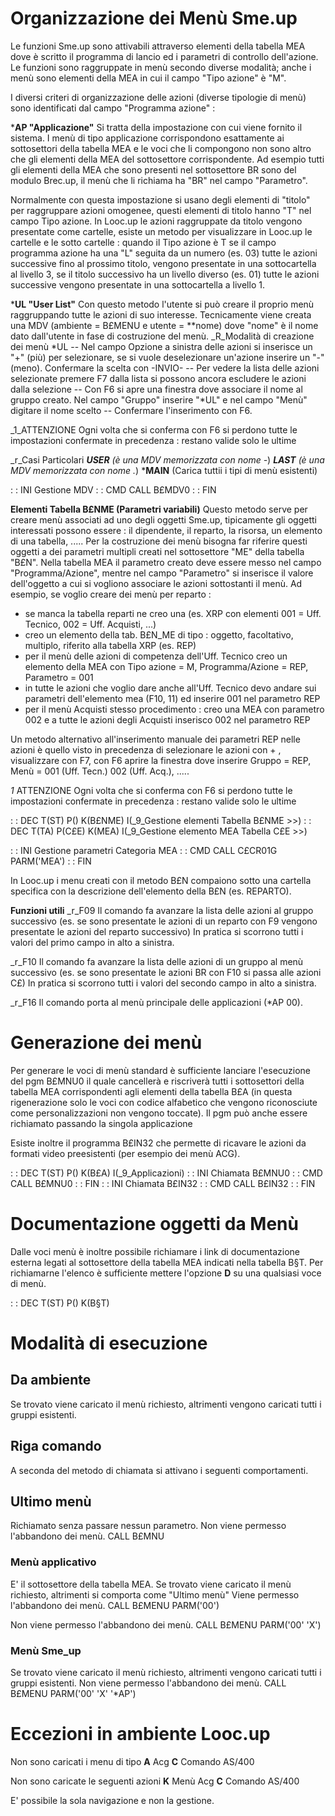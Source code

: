 # Organizzazione dei Menù Sme.up
Le funzioni Sme.up sono attivabili attraverso elementi della tabella MEA dove è scritto il programma di lancio ed i parametri di controllo dell'azione.
Le funzioni sono raggruppate in menù secondo diverse modalità; anche i menù sono elementi della MEA in cui il campo "Tipo azione" è "M".

I diversi criteri di organizzazione delle azioni (diverse tipologie di menù) sono identificati dal campo "Programma azione" : 

***AP "Applicazione"**
Si tratta della impostazione con cui viene fornito il sistema. I menù di tipo applicazione corrispondono esattamente ai sottosettori della tabella MEA e le voci che li compongono non sono altro che gli elementi della MEA del sottosettore corrispondente. Ad esempio tutti gli elementi della MEA che sono presenti nel sottosettore BR sono del modulo Brec.up, il menù che li richiama ha "BR" nel campo "Parametro".

Normalmente con questa impostazione si usano degli elementi di "titolo" per raggruppare azioni omogenee, questi elementi di titolo hanno "T" nel campo Tipo azione. In Looc.up le azioni raggruppate da titolo vengono presentate come cartelle, esiste un metodo per visualizzare in Looc.up le cartelle e le sotto cartelle :  quando il Tipo azione è T se il campo programma azione ha una "L" seguita da un numero (es. 03) tutte le azioni successive fino al prossimo titolo, vengono presentate in una sottocartella al livello 3, se il titolo successivo ha un livello diverso (es. 01) tutte le azioni successive vengono presentate in una sottocartella a livello 1.

***UL "User List"**
Con questo metodo l'utente si può creare il proprio menù raggruppando tutte le azioni di suo interesse. Tecnicamente viene creata una MDV (ambiente = B£MENU e utente = **nome) dove "nome" è il nome dato dall'utente in fase di costruzione del menù.
_R_Modalità di creazione dei menù *UL
    -- Nel campo Opzione a sinistra delle azioni si inserisce un "+" (più) per selezionare, se si vuole deselezionare un'azione inserire un "-" (meno). Confermare la scelta con -INVIO-
    -- Per vedere la lista delle azioni selezionate premere F7  dalla lista si possono ancora escludere le azioni dalla selezione
    -- Con F6 si apre una finestra dove associare il nome al gruppo creato. Nel campo "Gruppo" inserire "*UL" e nel campo "Menù" digitare il nome scelto
    -- Confermare l'inserimento con F6.

_1_ATTENZIONE
Ogni volta che si conferma con F6 si perdono tutte le impostazioni confermate in precedenza :  restano valide solo le ultime

_r_Casi Particolari
***USER** (è una MDV memorizzata con nome -*)
***LAST** (è una MDV memorizzata con nome .*)
***MAIN** (Carica tuttii i tipi di menù esistenti)

 :  : INI Gestione MDV
 :  : CMD CALL B£MDV0
 :  : FIN

**Elementi Tabella B£NME (Parametri variabili)**
Questo metodo serve per creare menù associati ad uno degli oggetti Sme.up, tipicamente gli oggetti interessati possono essere :  il dipendente, il reparto, la risorsa, un elemento di una tabella, .....
Per la costruzione dei menù bisogna far riferire questi oggetti a dei parametri multipli creati nel sottosettore "ME" della tabella "B£N". Nella tabella MEA il parametro creato deve essere messo nel campo "Programma/Azione", mentre nel campo "Parametro" si inserisce il valore dell'oggetto a cui si vogliono associare le azioni sottostanti il menù.
Ad esempio, se voglio creare dei menù per reparto : 
- se manca la tabella reparti ne creo una (es. XRP con elementi 001 = Uff. Tecnico, 002 = Uff. Acquisti, ...)
- creo un elemento della tab. B£N_ME di tipo :  oggetto,  facoltativo, multiplo, riferito alla tabella XRP (es. REP)
- per il menù delle azioni di competenza dell'Uff. Tecnico creo un elemento della MEA con Tipo azione = M, Programma/Azione = REP, Parametro = 001
- in tutte le azioni che voglio dare anche all'Uff. Tecnico devo andare sui parametri dell'elemento mea (F10, 11) ed inserire 001 nel parametro REP
- per il menù Acquisti stesso procedimento :  creo una MEA con parametro 002 e a tutte le azioni degli Acquisti inserisco 002 nel parametro REP

Un metodo alternativo all'inserimento manuale dei parametri REP nelle azioni è quello visto in precedenza di selezionare le azioni con + <ENTER>, visualizzare con F7, con F6 aprire la finestra dove inserire Gruppo = REP, Menù = 001 (Uff. Tecn.) 002 (Uff. Acq.), .....

_1_ ATTENZIONE
Ogni volta che si conferma con F6 si perdono tutte le impostazioni confermate in precedenza :  restano valide solo le ultime

 :  : DEC T(ST) P() K(B£NME) I(_9_Gestione elementi Tabella B£NME >>)
 :  : DEC T(TA) P(C£E) K(MEA) I(_9_Gestione elemento MEA Tabella C£E  >>)

 :  : INI Gestione parametri Categoria MEA
 :  : CMD CALL C£CR01G PARM('MEA')
 :  : FIN

In Looc.up i menu creati con il metodo B£N compaiono sotto una cartella specifica con la descrizione dell'elemento della B£N (es. REPARTO).

**Funzioni utili**
_r_F09 Il comando fa avanzare la lista delle azioni al gruppo successivo (es. se sono presentate le azioni di un reparto con F9 vengono presentate le azioni del reparto successivo) In pratica si scorrono tutti i valori del primo campo in alto a sinistra.

_r_F10 Il comando fa avanzare la lista delle azioni di un gruppo al menù successivo (es. se sono presentate le azioni BR con F10 si passa alle azioni C£) In pratica si scorrono tutti i valori del secondo campo in alto a sinistra.

_r_F16 Il comando porta al menù principale delle applicazioni (*AP 00).

# Generazione dei menù
Per generare le voci di menù standard è sufficiente lanciare l'esecuzione del pgm B£MNU0 il quale cancellerà e riscriverà tutti i sottosettori della tabella MEA corrispondenti agli elementi della tabella B£A (in questa rigenerazione solo le voci con codice alfabetico che vengono riconosciute come personalizzazioni non vengono toccate). Il pgm può anche essere richiamato passando la singola applicazione

Esiste inoltre il programma B£IN32 che permette di ricavare le azioni da formati video preesistenti (per esempio dei menù ACG).

 :  : DEC T(ST) P() K(B£A) I(_9_Applicazioni)
 :  : INI Chiamata B£MNU0
 :  : CMD CALL B£MNU0
 :  : FIN
 :  : INI Chiamata B£IN32
 :  : CMD CALL B£IN32
 :  : FIN

# Documentazione oggetti da Menù
Dalle voci menù è inoltre possibile richiamare i link di documentazione esterna legati al sottosettore della tabella MEA indicati nella tabella B§T. Per richiamarne l'elenco è sufficiente mettere l'opzione **D** su una qualsiasi voce di menù.

 :  : DEC T(ST) P() K(B§T)

# Modalità di esecuzione
## Da ambiente
Se trovato viene caricato il menù richiesto, altrimenti vengono caricati tutti i gruppi esistenti.

## Riga comando
A seconda del metodo di chiamata si attivano i seguenti comportamenti.

## Ultimo menù
Richiamato senza passare nessun parametro. Non viene permesso l'abbandono dei menù.
  CALL B£MNU


### Menù applicativo
E' il sottosettore della tabella MEA. Se trovato viene caricato il menù richiesto, altrimenti si comporta come "Ultimo menù"  Viene permesso l'abbandono dei menù.
  CALL B£MENU PARM('00')

Non viene permesso l'abbandono dei menù.
  CALL B£MENU PARM('00' 'X')

### Menù Sme_up
Se trovato viene caricato il menù richiesto, altrimenti vengono caricati tutti i gruppi esistenti. Non viene permesso l'abbandono dei menù.
  CALL B£MENU PARM('00' 'X' '*AP')

# Eccezioni in ambiente Looc.up
Non sono caricati i menu di tipo
**A** Acg
**C** Comando AS/400

Non sono caricate le seguenti azioni
**K** Menù Acg
**C** Comando AS/400

E' possibile la sola navigazione e non la gestione.
